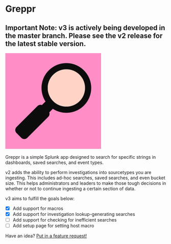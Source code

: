 # Greppr
## Important Note: v3 is actively being developed in the master branch. Please see the v2 release for the latest stable version.

![readmeLogo](static/readmeLogo.png)

Greppr is a simple Splunk app designed to search for specific strings in dashboards, saved searches, and event types.

v2 adds the ability to perform investigations into sourcetypes you are ingesting. This includes ad-hoc searches, saved searches, and even bucket size. This helps administrators and leaders to make those tough decisions in whether or not to continue ingesting a certain section of data.

v3 aims to fulfill the goals below:
- [x] Add support for macros
- [x] Add support for investigation lookup-generating searches
- [ ] Add support for checking for inefficient searches
- [ ] Add setup page for setting host macro

Have an idea? [Put in a feature request!](https://github.com/kdorepos/Greppr/issues/new)
